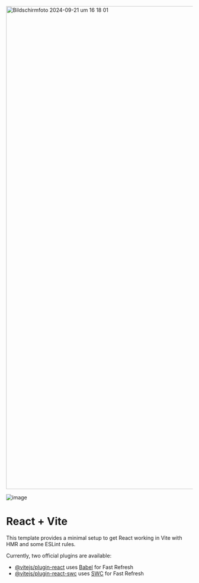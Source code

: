 
<img width="1303" alt="Bildschirmfoto 2024-09-21 um 16 18 01" src="https://github.com/user-attachments/assets/76e7bc3a-d5a7-4e09-83ce-83376ad13f53">

![image](https://github.com/user-attachments/assets/40237f5f-4778-4014-bf48-34e97d158d6c)

# React + Vite

This template provides a minimal setup to get React working in Vite with HMR and some ESLint rules.

Currently, two official plugins are available:

- [@vitejs/plugin-react](https://github.com/vitejs/vite-plugin-react/blob/main/packages/plugin-react/README.md) uses [Babel](https://babeljs.io/) for Fast Refresh
- [@vitejs/plugin-react-swc](https://github.com/vitejs/vite-plugin-react-swc) uses [SWC](https://swc.rs/) for Fast Refresh
